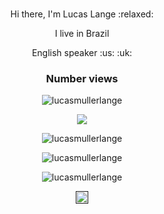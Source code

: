 <h1 align="center"></h1>
<p align="center">Hi there, I'm Lucas Lange  :relaxed: </p> 
<p align="center"> I live in  Brazil  </p>
<p align="center"> English speaker  :us: :uk: </p> 


<h3 align="center"></h3>
<p align="center">
   
</p>

<h3 align="center">Number views </h3>

<p align="center">
    <img src="https://komarev.com/ghpvc/?username=lucasmullerlange" alt="lucasmullerlange"/>
</p>
<p align="center"> 
   <img src="https://www.google.com/url?sa=i&url=https%3A%2F%2Fwww.iconspng.com%2Fimage%2F139705%2Freact-logo-icon&psig=AOvVaw1W-cyFAjOMCVVHcfXbN57F&ust=1616971072950000&source=images&cd=vfe&ved=0CAIQjRxqFwoTCLCWy-XE0e8CFQAAAAAdAAAAABAI">
</p>
<p align="center">
    <img src="https://www.adobe.com/content/dam/cc/us/en/products/xd/home/XD_lockup.svg" alt="lucasmullerlange"/>
</p>
<p align="center">
    <img src="" alt="lucasmullerlange"/>
</p>

<p align="center">
    <img src="https://github-readme-stats.vercel.app/api?username=lucasmullerlange&show_icons=true" alt="lucasmullerlange"/>
</p>

<p align="center">
    <a href="" target="blank">
        <img align="center" src="https://cdn.jsdelivr.net/npm/simple-icons@3.0.1/icons/linkedin.svg" alt="lucasmullerlange" height="20" width="20" color="blue"/>
    </a>
 
</p>

 
